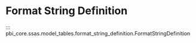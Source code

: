 # Format String Definition


::: pbi_core.ssas.model_tables.format_string_definition.FormatStringDefinition
